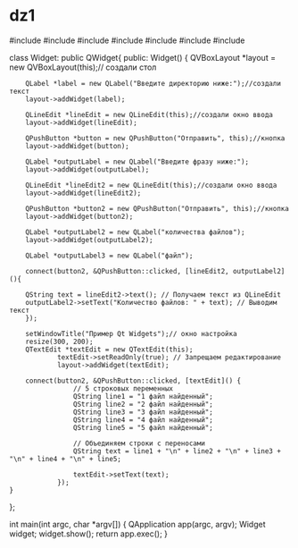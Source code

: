 # dz1
#include <QTextEdit>
#include <QApplication>
#include <QWidget>
#include <QVBoxLayout>
#include <QLabel>
#include <QLineEdit>
#include <QPushButton>

class Widget: public QWidget{
public:
    Widget() {
        QVBoxLayout *layout = new QVBoxLayout(this);// создали стол

        QLabel *label = new QLabel("Введите директорию ниже:");//создали текст
        layout->addWidget(label);

        QLineEdit *lineEdit = new QLineEdit(this);//создали окно ввода
        layout->addWidget(lineEdit);

        QPushButton *button = new QPushButton("Отправить", this);//кнопка
        layout->addWidget(button);

        QLabel *outputLabel = new QLabel("Введите фразу ниже:");
        layout->addWidget(outputLabel);

        QLineEdit *lineEdit2 = new QLineEdit(this);//создали окно ввода
        layout->addWidget(lineEdit2);

        QPushButton *button2 = new QPushButton("Отправить", this);//кнопка
        layout->addWidget(button2);

        QLabel *outputLabel2 = new QLabel("количества файлов");
        layout->addWidget(outputLabel2);

        QLabel *outputLabel3 = new QLabel("файл");

        connect(button2, &QPushButton::clicked, [lineEdit2, outputLabel2](){

        QString text = lineEdit2->text(); // Получаем текст из QLineEdit
        outputLabel2->setText("Количество файлов: " + text); // Выводим текст
        });

        setWindowTitle("Пример Qt Widgets");// окно настройка
        resize(300, 200);
        QTextEdit *textEdit = new QTextEdit(this);
                textEdit->setReadOnly(true); // Запрещаем редактирование
                layout->addWidget(textEdit);

        connect(button2, &QPushButton::clicked, [textEdit]() {
                    // 5 строковых переменных
                    QString line1 = "1 файл найденный";
                    QString line2 = "2 файл найденный";
                    QString line3 = "3 файл найденный";
                    QString line4 = "4 файл найденный";
                    QString line5 = "5 файл найденный";

                    // Объединяем строки с переносами
                    QString text = line1 + "\n" + line2 + "\n" + line3 + "\n" + line4 + "\n" + line5;

                    textEdit->setText(text);
                });
    }
};

int main(int argc, char *argv[])
{
    QApplication app(argc, argv);
    Widget widget;
    widget.show();
    return app.exec();
}
